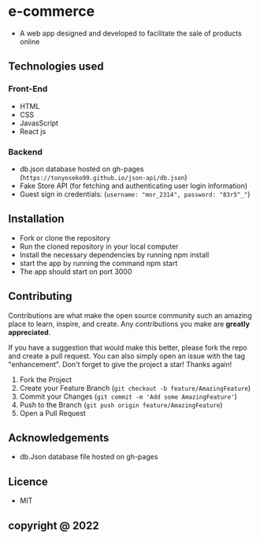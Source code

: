 # e-commerce
- A web app designed and developed to facilitate the sale of products online

## Technologies used
### Front-End
- HTML
- CSS
- JavasScript
- React js

### Backend
- db.json database hosted on gh-pages (`https://tonyoseko99.github.io/json-api/db.json`)
- Fake Store API (for fetching and authenticating user login information)
- Guest sign in credentials: (`username: "mor_2314", password: "83r5^_"`)

## Installation 
- Fork or clone the repository
- Run the cloned repository in your local computer
- Install the necessary dependencies by running npm install
- start the app by running the command npm start
- The app should start on port 3000

## Contributing

Contributions are what make the open source community such an amazing place to learn, inspire, and create. Any contributions you make are **greatly appreciated**.

If you have a suggestion that would make this better, please fork the repo and create a pull request. You can also simply open an issue with the tag "enhancement".
Don't forget to give the project a star! Thanks again!

1. Fork the Project
2. Create your Feature Branch (`git checkout -b feature/AmazingFeature`)
3. Commit your Changes (`git commit -m 'Add some AmazingFeature'`)
4. Push to the Branch (`git push origin feature/AmazingFeature`)
5. Open a Pull Request

## Acknowledgements
- db.Json database file hosted on gh-pages

## Licence
- MIT

## copyright @ 2022
